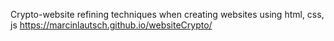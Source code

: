 
Crypto-website refining techniques when creating websites using html, css, js
https://marcinlautsch.github.io/websiteCrypto/
